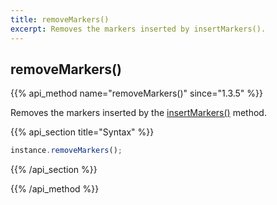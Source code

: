```yaml
---
title: removeMarkers()
excerpt: Removes the markers inserted by insertMarkers().
---
```

## removeMarkers()

{{% api_method name="removeMarkers()" since="1.3.5" %}}

Removes the markers inserted by the [insertMarkers()](/api/rangehelper/insertmarkers/) method.


{{% api_section title="Syntax" %}}
```js
instance.removeMarkers();
```
{{% /api_section %}}

{{% /api_method %}}